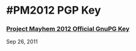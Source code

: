 # #PM2012 PGP Key

### [Project Mayhem 2012 Official GnuPG Key](https://pastebin.com/LFB7LywF)
Sep 26, 2011

